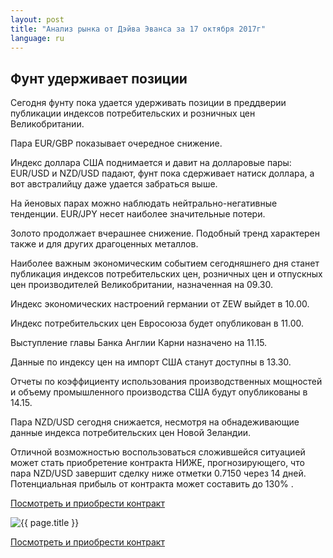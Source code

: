 ```yaml
---
layout: post
title: "Анализ рынка от Дэйва Эванса за 17 октября 2017г"
language: ru
---
```

## Фунт удерживает позиции

Сегодня фунту пока удается удерживать позиции в преддверии публикации индексов потребительских и розничных цен Великобритании.

Пара EUR/GBP показывает очередное снижение.

Индекс доллара США поднимается и давит на долларовые пары: EUR/USD и NZD/USD падают, фунт пока сдерживает натиск доллара, а вот австралийцу даже удается забраться выше.

На йеновых парах можно наблюдать нейтрально-негативные тенденции. EUR/JPY несет наиболее значительные потери.

Золото продолжает вчерашнее снижение. Подобный тренд характерен также и для других драгоценных металлов.
 
 
Наиболее важным экономическим событием сегодняшнего дня станет публикация индексов потребительских цен, розничных цен и отпускных цен производителей Великобритании, назначенная на 09.30.

Индекс экономических настроений германии от ZEW выйдет в 10.00.

Индекс потребительских цен Евросоюза будет опубликован в 11.00.

Выступление главы Банка Англии Карни назначено на 11.15.

Данные по индексу цен на импорт США станут доступны в 13.30.

Отчеты по коэффициенту использования производственных мощностей и объему промышленного производства США будут опубликованы в 14.15.
 
 
Пара NZD/USD сегодня снижается, несмотря на обнадеживающие данные индекса потребительских цен Новой Зеландии.

Отличной возможностью воспользоваться сложившейся ситуацией может стать приобретение контракта НИЖЕ, прогнозирующего, что пара NZD/USD завершит сделку ниже отметки 0.7150 через 14 дней. Потенциальная прибыль от контракта может составить до 130%
.

<a href="http://record.binary.com/_bivVDfg8lHux76XffYA0JmNd7ZgqdRLk/1/market=forex&underlying=frxNZDUSD&formname=higherlower&duration_amount=14&duration_units=d&amount=10&amount_type=payout&expiry_type=duration&barrier=0.715&s=1&t=b6W3skPChiB7ES3WJ496HZ0co5lt24DG" target="_blank">Посмотреть и приобрести контракт</a>

<img src="{{ site.url }}/images/oct/ru-17-oct-17.png" alt="{{ page.title }}"  title="{{ page.title }}">

<a href="%LINK%%?https://www.binary.com/d/trade.cgi?market=forex&underlying=frxNZDUSD&formname=higherlower&duration_amount=14&duration_units=d&amount=10&amount_type=payout&expiry_type=duration&barrier=0.715&s=1&t=b6W3skPChiB7ES3WJ496HZ0co5lt24DG" target="_blank">Посмотреть и приобрести контракт</a>